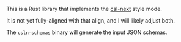 This is a Rust library that implements the [csl-next](https://github.com/bdarcus/csl-next) style mode.

It is not yet fully-aligned with that align, and I will likely adjust both.

The `csln-schemas` binary will generate the input JSON schemas.
